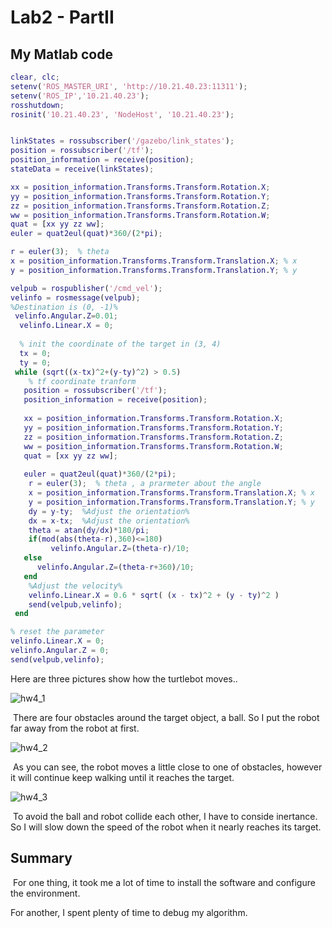 # Lab2 - PartII

## My Matlab code

```matlab
clear, clc;
setenv('ROS_MASTER_URI', 'http://10.21.40.23:11311');
setenv('ROS_IP','10.21.40.23');
rosshutdown;
rosinit('10.21.40.23', 'NodeHost', '10.21.40.23');


linkStates = rossubscriber('/gazebo/link_states');
position = rossubscriber('/tf');
position_information = receive(position);
stateData = receive(linkStates);

xx = position_information.Transforms.Transform.Rotation.X;
yy = position_information.Transforms.Transform.Rotation.Y;
zz = position_information.Transforms.Transform.Rotation.Z;
ww = position_information.Transforms.Transform.Rotation.W;
quat = [xx yy zz ww];
euler = quat2eul(quat)*360/(2*pi);

r = euler(3);  % theta
x = position_information.Transforms.Transform.Translation.X; % x
y = position_information.Transforms.Transform.Translation.Y; % y

velpub = rospublisher('/cmd_vel');
velinfo = rosmessage(velpub);
%Destination is (0, -1)%
 velinfo.Angular.Z=0.01;
  velinfo.Linear.X = 0;
  
  % init the coordinate of the target in (3, 4)
  tx = 0;
  ty = 0;
 while (sqrt((x-tx)^2+(y-ty)^2) > 0.5)
    % tf coordinate tranform
   position = rossubscriber('/tf');
   position_information = receive(position);
   
   xx = position_information.Transforms.Transform.Rotation.X;
   yy = position_information.Transforms.Transform.Rotation.Y;
   zz = position_information.Transforms.Transform.Rotation.Z;
   ww = position_information.Transforms.Transform.Rotation.W;
   quat = [xx yy zz ww];
   
   euler = quat2eul(quat)*360/(2*pi);
    r = euler(3);  % theta , a prarmeter about the angle
    x = position_information.Transforms.Transform.Translation.X; % x
    y = position_information.Transforms.Transform.Translation.Y; % y
    dy = y-ty;  %Adjust the orientation%
    dx = x-tx;  %Adjust the orientation%
    theta = atan(dy/dx)*180/pi;
    if(mod(abs(theta-r),360)<=180)
         velinfo.Angular.Z=(theta-r)/10;
   else
      velinfo.Angular.Z=(theta-r+360)/10;
   end
    %Adjust the velocity%
    velinfo.Linear.X = 0.6 * sqrt( (x - tx)^2 + (y - ty)^2 )
    send(velpub,velinfo);
 end

% reset the parameter
velinfo.Linear.X = 0;
velinfo.Angular.Z = 0;
send(velpub,velinfo);
```



Here are three pictures show how the turtlebot moves..

![hw4_1](/media/wyh-dr/_dde_data/Intelligent-Robot-Course/HW4/hw4_实验/hw4_1.png)

​	There are four obstacles around the target object, a ball. So I put the robot far away from the robot at first.



![hw4_2](/media/wyh-dr/_dde_data/Intelligent-Robot-Course/HW4/hw4_实验/hw4_2.png)

​	As you can see, the robot moves a little close to one of obstacles, however it will continue keep walking until it reaches the target.



![hw4_3](/media/wyh-dr/_dde_data/Intelligent-Robot-Course/HW4/hw4_实验/hw4_3.png)

​	To avoid the ball and robot collide each other, I have to conside inertance. So I will slow down the speed of the robot when it nearly reaches its target.



## Summary

​	For one thing, it took me a lot of time to install the software and configure the environment.

For another, I spent plenty of time to debug my algorithm.